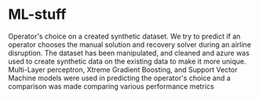 # ML-stuff
Operator's choice on a created synthetic dataset.
We try to predict if an operator chooses the manual solution and recovery solver during an airline disruption.
The dataset has been manipulated, and cleaned and azure was used to create synthetic data on the existing data to make it more unique.
Multi-Layer perceptron, Xtreme Gradient Boosting, and Support Vector Machine models were used in predicting the operator's choice and a comparison was made comparing various performance metrics
   
